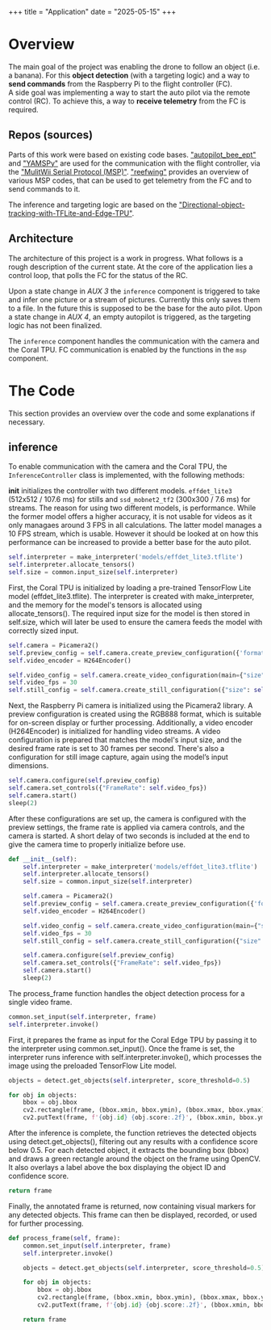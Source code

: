 +++
title = "Application" 
date = "2025-05-15" 
+++

# Overview
The main goal of the project was enabling the drone to follow an object (i.e. a banana). For this **object detection** (with a targeting logic) and a way to **send commands** from the Raspberry Pi to the flight controller (FC). </br>
A side goal was implementing a way to start the auto pilot via the remote control (RC). To achieve this, a way to **receive telemetry** from the FC is required. 

## Repos (sources)
Parts of this work were based on existing code bases. ["autopilot_bee_ept"](https://github.com/under0tech/autopilot_bee_ept) and ["YAMSPy"](https://github.com/thecognifly/YAMSPy) are used for the communication with the flight controller, via the ["MulitWii Serial Protocol (MSP)"](https://betaflight.com/docs/development/API/MSP-Extensions). ["reefwing"](https://gist.github.com/reefwing/e9ba13aed51e83cb7245bb4e55b84dea) provides an overview of various MSP codes, that can be used to get telemetry from the FC and to send commands to it. </br>

The inference and targeting logic are based on the ["Directional-object-tracking-with-TFLite-and-Edge-TPU"](https://github.com/Tqualizer/Directional-object-tracking-with-TFLite-and-Edge-TPU). 


## Architecture
The architecture of this project is a work in progress. What follows is a rough description of the current state. At the core of the application lies a control loop, that polls the FC for the status of the RC.

Upon a state change in _AUX 3_ the `inference` component is triggered to take and infer one picture or a stream of pictures. Currently this only saves them to a file. In the future this is supposed to be the base for the auto pilot. Upon a state change in _AUX 4_, an empty autopilot is triggered, as the targeting logic has not been finalized. 

The `inference` component handles the communication with the camera and the Coral TPU. FC communication is enabled by the functions in the `msp` component.

# The Code
This section provides an overview over the code and some explanations if necessary.

## inference
To enable communication with the camera and the Coral TPU, the `InferenceController` class is implemented, with the following methods:


__init__ initializes the controller with two different models. `effdet_lite3` (512x512 / 107.6 ms) for stills and `ssd_mobnet2_tf2` (300x300 / 7.6 ms) for streams. The reason for using two different models, is performance. While the former model offers a higher accuracy, it is not usable for videos as it only managaes around 3 FPS in all calculations. The latter model manages a 10 FPS stream, which is usable. However it should be looked at on how this performance can be increased to provide a better base for the auto pilot.
```python
self.interpreter = make_interpreter('models/effdet_lite3.tflite')
self.interpreter.allocate_tensors()
self.size = common.input_size(self.interpreter)
```
First, the Coral TPU is initialized by loading a pre-trained TensorFlow Lite model (effdet_lite3.tflite). The interpreter is created with make_interpreter, and the memory for the model's tensors is allocated using allocate_tensors(). The required input size for the model is then stored in self.size, which will later be used to ensure the camera feeds the model with correctly sized input.

```python
self.camera = Picamera2()
self.preview_config = self.camera.create_preview_configuration({'format': 'RGB888'})
self.video_encoder = H264Encoder()

self.video_config = self.camera.create_video_configuration(main={"size": self.size}, encode="main")
self.video_fps = 30
self.still_config = self.camera.create_still_configuration({"size": self.size})
```
Next, the Raspberry Pi camera is initialized using the Picamera2 library. A preview configuration is created using the RGB888 format, which is suitable for on-screen display or further processing. Additionally, a video encoder (H264Encoder) is initialized for handling video streams. A video configuration is prepared that matches the model's input size, and the desired frame rate is set to 30 frames per second. There's also a configuration for still image capture, again using the model’s input dimensions.

```python
self.camera.configure(self.preview_config)
self.camera.set_controls({"FrameRate": self.video_fps})
self.camera.start()
sleep(2)
```
After these configurations are set up, the camera is configured with the preview settings, the frame rate is applied via camera controls, and the camera is started. A short delay of two seconds is included at the end to give the camera time to properly initialize before use.

```python
def __init__(self):
    self.interpreter = make_interpreter('models/effdet_lite3.tflite')
    self.interpreter.allocate_tensors()
    self.size = common.input_size(self.interpreter)

    self.camera = Picamera2()
    self.preview_config = self.camera.create_preview_configuration({'format': 'RGB888'})
    self.video_encoder = H264Encoder()

    self.video_config = self.camera.create_video_configuration(main={"size": self.size}, encode="main")
    self.video_fps = 30
    self.still_config = self.camera.create_still_configuration({"size": self.size})

    self.camera.configure(self.preview_config)
    self.camera.set_controls({"FrameRate": self.video_fps})
    self.camera.start()
    sleep(2)
```

The process_frame function handles the object detection process for a single video frame.

```python
common.set_input(self.interpreter, frame)
self.interpreter.invoke()
```
First, it prepares the frame as input for the Coral Edge TPU by passing it to the interpreter using common.set_input(). Once the frame is set, the interpreter runs inference with self.interpreter.invoke(), which processes the image using the preloaded TensorFlow Lite model.

```python
objects = detect.get_objects(self.interpreter, score_threshold=0.5)

for obj in objects:
    bbox = obj.bbox
    cv2.rectangle(frame, (bbox.xmin, bbox.ymin), (bbox.xmax, bbox.ymax), (0, 255, 0), 2)
    cv2.putText(frame, f'{obj.id} {obj.score:.2f}', (bbox.xmin, bbox.ymin - 10), cv2.FONT_HERSHEY_SIMPLEX, 0.5, (0, 255, 0), 2)
```
After the inference is complete, the function retrieves the detected objects using detect.get_objects(), filtering out any results with a confidence score below 0.5. For each detected object, it extracts the bounding box (bbox) and draws a green rectangle around the object on the frame using OpenCV. It also overlays a label above the box displaying the object ID and confidence score.

```python
return frame
```
Finally, the annotated frame is returned, now containing visual markers for any detected objects. This frame can then be displayed, recorded, or used for further processing.

```python
def process_frame(self, frame):
    common.set_input(self.interpreter, frame)
    self.interpreter.invoke()

    objects = detect.get_objects(self.interpreter, score_threshold=0.5)

    for obj in objects:
        bbox = obj.bbox
        cv2.rectangle(frame, (bbox.xmin, bbox.ymin), (bbox.xmax, bbox.ymax), (0, 255, 0), 2)
        cv2.putText(frame, f'{obj.id} {obj.score:.2f}', (bbox.xmin, bbox.ymin - 10), cv2.FONT_HERSHEY_SIMPLEX, 0.5, (0, 255, 0), 2)

    return frame
```



```python
```

```python
```
